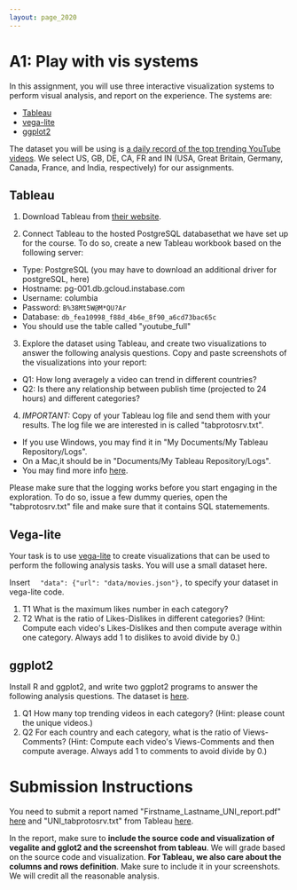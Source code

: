 ```yaml
---
layout: page_2020
---
```



# A1: Play with vis systems

In this assignment, you will use three interactive visualization systems to perform visual analysis, and report on the experience.  The systems are:

* [Tableau](https://www.tableau.com/)
* [vega-lite](https://vega.github.io/editor/#/custom/vega-lite)
* [ggplot2](https://ggplot2.tidyverse.org/)

The dataset you will be using is [a daily record of the top trending YouTube videos](https://www.kaggle.com/datasnaek/youtube-new). We select US, GB, DE, CA, FR and IN (USA, Great Britain, Germany, Canada, France, and India, respectively) for our assignments. 


## Tableau

1. Download Tableau from [their website](https://www.tableau.com/).  

2. Connect Tableau to the hosted PostgreSQL databasethat we have set up for the course.
To do so, create a new Tableau workbook based on the following server:
  * Type: PostgreSQL (you may have to download an additional driver for postgreSQL, here)
  * Hostname: pg-001.db.gcloud.instabase.com
  * Username: columbia
  * Password: `B%38Mt5W@M*QU?Ar`
  * Database: `db_fea10998_f88d_4b6e_8f90_a6cd73bac65c`
  * You should use the table called "youtube_full"

3. Explore the dataset using Tableau, and create two visualizations to answer the following analysis questions.  Copy and paste screenshots of the visualizations into your report:

  * Q1: How long averagely a video can trend in different countries?
  * Q2: Is there any relationship between publish time (projected to 24 hours) and different categories?

4. *IMPORTANT:* Copy of your Tableau log file and send them with your results. The log file we are interested in is called "tabprotosrv.txt".
  * If you use Windows, you may find it in "My Documents/My Tableau Repository/Logs".
  * On a Mac,it should be in "Documents/My Tableau Repository/Logs".
  * You may find more info [here](http://kb.tableau.com/articles/howto/viewing-underlying-sql-queries-desktop).

Please make sure that the logging works before you start engaging in the exploration. To do so, issue a few dummy queries, open the "tabprotosrv.txt" file and make sure that it contains SQL statemements.


## Vega-lite
 
Your task is to use [vega-lite](https://vega.github.io/editor/#/examples/vega-lite/) to create visualizations that can be used to perform the following analysis tasks. You will use a small dataset here. 

Insert `  "data": {"url": "data/movies.json"},` to specify your dataset in vega-lite code.

1. T1 What is the maximum likes number in each category?
2. T2 What is the ratio of Likes-Dislikes in different categories? (Hint: Compute each video's  Likes-Dislikes and then compute average within one category.  Always add 1 to dislikes to avoid divide by 0.)

## ggplot2

Install R and ggplot2, and write two ggplot2 programs to answer the following analysis questions. The dataset is [here]().

1. Q1 How many top trending videos in each category? (Hint: please count the unique videos.)
2. Q2 For each country and each category, what is the ratio of Views-Comments? (Hint: Compute each video's  Views-Comments and then compute average.  Always add 1 to comments to avoid divide by 0.)


# Submission Instructions

You need to submit a report named "Firstname\_Lastname\_UNI\_report.pdf" [here](https://www.dropbox.com/request/0wSQU5JaVJvzXDHl97Mg) and "UNI\_tabprotosrv.txt" from Tableau [here](https://www.dropbox.com/request/9PsN3uvTXtnsG6rbwFHM).  

In the report, make sure to **include the source code and visualization of vegalite and gglot2 and the screenshot from tableau**.  We will grade based on the source code and visualization. **For Tableau, we also care about the columns and rows definition**. Make sure to include it in your screenshots. We will credit all the reasonable analysis. 


 


